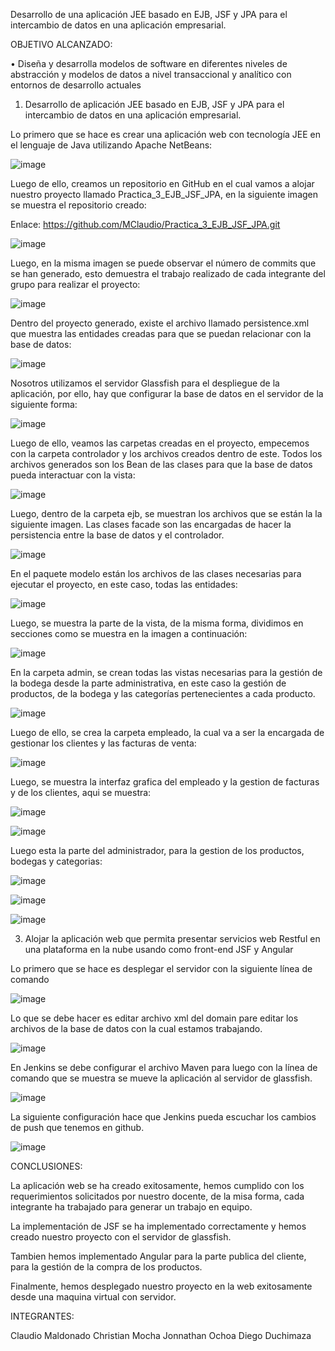 Desarrollo de una aplicación JEE basado en EJB, JSF y JPA para el intercambio de datos en una aplicación empresarial.

OBJETIVO ALCANZADO:

•      Diseña y desarrolla modelos de software en diferentes niveles de abstracción y modelos de datos a nivel transaccional y analítico con entornos de desarrollo actuales

1.	Desarrollo de aplicación JEE basado en EJB, JSF y JPA para el intercambio de datos en una aplicación empresarial.

Lo primero que se hace es crear una aplicación web con tecnología JEE en el lenguaje de Java utilizando Apache NetBeans:

![image](https://user-images.githubusercontent.com/34308601/88236850-98ffd680-cc43-11ea-845d-4a146b23a285.png)

Luego de ello, creamos un repositorio en GitHub en el cual vamos a alojar nuestro proyecto llamado Practica_3_EJB_JSF_JPA, en la siguiente imagen se muestra el repositorio creado:

Enlace: https://github.com/MClaudio/Practica_3_EJB_JSF_JPA.git

![image](https://user-images.githubusercontent.com/34308601/88236868-9f8e4e00-cc43-11ea-9609-66d9785a8864.png)

Luego, en la misma imagen se puede observar el número de commits que se han generado, esto demuestra el trabajo realizado de cada integrante del grupo para realizar el proyecto:

![image](https://user-images.githubusercontent.com/34308601/88236878-a4eb9880-cc43-11ea-934d-ca74914a27c9.png)

Dentro del proyecto generado, existe el archivo llamado persistence.xml que muestra las entidades creadas para que se puedan relacionar con la base de datos:

![image](https://user-images.githubusercontent.com/34308601/88236887-a9b04c80-cc43-11ea-8a01-1fd713ff610b.png)

Nosotros utilizamos el servidor Glassfish para el despliegue de la aplicación, por ello, hay que configurar la base de datos en el servidor de la siguiente forma:

![image](https://user-images.githubusercontent.com/34308601/88236900-b2088780-cc43-11ea-9fe5-bfad3251d301.png)

Luego de ello, veamos las carpetas creadas en el proyecto, empecemos con la carpeta controlador y los archivos creados dentro de este. Todos los archivos generados son los Bean de las clases para que la base de datos pueda interactuar con la vista:

![image](https://user-images.githubusercontent.com/34308601/88236910-b765d200-cc43-11ea-96d8-397adab0aa8d.png)

Luego, dentro de la carpeta ejb, se muestran los archivos que se están la la siguiente imagen. Las clases facade son las encargadas de hacer la persistencia entre la base de datos y el controlador.

![image](https://user-images.githubusercontent.com/34308601/88236918-bc2a8600-cc43-11ea-9706-86aeb94180d5.png)

En el paquete modelo están los archivos de las clases necesarias para ejecutar el proyecto, en este caso, todas las entidades:

![image](https://user-images.githubusercontent.com/34308601/88236927-c056a380-cc43-11ea-8ddb-8813445f9772.png)

Luego, se muestra la parte de la vista, de la misma forma, dividimos en secciones como se muestra en la imagen a continuación:

![image](https://user-images.githubusercontent.com/34308601/88236936-c51b5780-cc43-11ea-9b85-37c478b25813.png)

En la carpeta admin, se crean todas las vistas necesarias para la gestión de la bodega desde la parte administrativa, en este caso la gestión de productos, de la bodega y las categorías pertenecientes a cada producto. 

![image](https://user-images.githubusercontent.com/34308601/88236946-ca78a200-cc43-11ea-8257-933357b81dce.png)

Luego de ello, se crea la carpeta empleado, la cual va a ser la encargada de gestionar los clientes y las facturas de venta:

![image](https://user-images.githubusercontent.com/34308601/88236954-cea4bf80-cc43-11ea-8d99-fbc4c512e940.png)

Luego, se muestra la interfaz grafica del empleado y la gestion de facturas y de los clientes, aqui se muestra:

![image](https://user-images.githubusercontent.com/34308601/88236959-d3697380-cc43-11ea-8d3c-1824b57d3e65.png)

![image](https://user-images.githubusercontent.com/34308601/88236963-d7959100-cc43-11ea-8d7f-7a721a6f924c.png)

Luego esta la parte del administrador, para la gestion de los productos, bodegas y categorias:

![image](https://user-images.githubusercontent.com/34308601/88236978-dcf2db80-cc43-11ea-8f51-380aebe5c756.png)

![image](https://user-images.githubusercontent.com/34308601/88236986-e11ef900-cc43-11ea-8011-063863b08c27.png)

![image](https://user-images.githubusercontent.com/34308601/88237005-e8460700-cc43-11ea-8328-cd0a91d2cd8e.png)


3. Alojar la aplicación web que permita presentar servicios web Restful en una plataforma en la nube usando como front-end JSF y Angular 

Lo primero que se hace es desplegar el servidor con la siguiente línea de comando

![image](https://user-images.githubusercontent.com/34308601/88244090-3bc25000-cc58-11ea-8a23-1793c5df30d5.png)

Lo que se debe hacer  es editar archivo xml del domain pare editar los archivos de la base de datos con la cual estamos trabajando.

![image](https://user-images.githubusercontent.com/34308601/88244093-40870400-cc58-11ea-8978-a4e40ac1cef4.png)

En Jenkins se debe configurar el archivo Maven para luego con la línea de comando que se muestra se mueve la aplicación al servidor de glassfish.

![image](https://user-images.githubusercontent.com/34308601/88244098-441a8b00-cc58-11ea-97b0-b7caaaa021cf.png)

La siguiente configuración hace que Jenkins pueda escuchar los cambios de push que tenemos en github.

![image](https://user-images.githubusercontent.com/34308601/88244102-48df3f00-cc58-11ea-852d-204b0ef1cce3.png)


CONCLUSIONES: 

La aplicación web se ha creado exitosamente, hemos cumplido con los requerimientos solicitados por nuestro docente, de la misa forma, cada integrante ha trabajado para generar un trabajo en equipo. 

La implementación de JSF se ha implementado correctamente y hemos creado nuestro proyecto con el servidor de glassfish. 

Tambien hemos implementado Angular para la parte publica del cliente, para la gestión de la compra de los productos. 

Finalmente, hemos desplegado nuestro proyecto en la web exitosamente desde una maquina virtual con servidor. 

INTEGRANTES:

Claudio Maldonado
Christian Mocha
Jonnathan Ochoa
Diego Duchimaza

